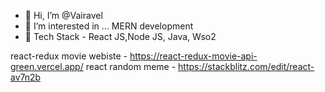 - 👋 Hi, I’m @Vairavel
- 👀 I’m interested in ... MERN development
- 🌱 Tech Stack - React JS,Node JS, Java, Wso2

react-redux movie webiste - https://react-redux-movie-api-green.vercel.app/
react random meme - https://stackblitz.com/edit/react-av7n2b
<!---
Vairavelflash/Vairavelflash is a ✨ special ✨ repository because its `README.md` (this file) appears on your GitHub profile.
You can click the Preview link to take a look at your changes.
--->

